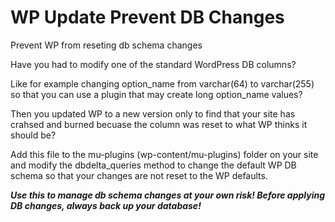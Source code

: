 WP Update Prevent DB Changes
============================

Prevent WP from reseting db schema changes

Have you had to modify one of the standard WordPress DB columns?

Like for example changing option_name from varchar(64) to varchar(255) so that you can use a plugin that may
create long option_name values?

Then you updated WP to a new version only to find that your site has crahsed and burned becuase the column was reset
to what WP thinks it should be?

Add this file to the mu-plugins (wp-content/mu-plugins) folder on your site and modify the dbdelta_queries 
method to change the default WP DB schema so that your changes are not reset to the WP defaults.

***Use this to manage db schema changes at your own risk! Before applying DB changes, always back up your database!***
